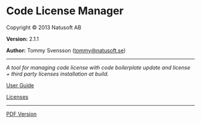 # Code License Manager

Copyright © 2013 Natusoft AB

__Version:__ 2.1.1

__Author:__ Tommy Svensson (tommy@natusoft.se)

---

_A tool for managing code license with code boilerplate update and license + third party licenses installation at build._

[User Guide](https://github.com/tombensve/CodeLicenseManager/blob/master/CodeLicenseManager-documentation/docs/UserGuide.md)

[Licenses](https://github.com/tombensve/CodeLicenseManager/blob/master/CodeLicenseManager-documentation/docs/licenses.md)

---

[PDF Version](https://github.com/tombensve/CodeLicenseManager/blob/master/CodeLicenseManager-documentation/docs/CLM-User-Guide.pdf)
